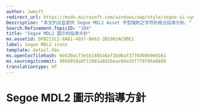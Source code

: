 ```yaml
---
author: Jwmsft
redirect_url: https://msdn.microsoft.com/windows/uwp/style/segoe-ui-symbol-font
Description: "本文列出並提供 Segoe MDL2 Asset 字型隨附之字符的用法指導方針。"
Search.Refinement.TopicID: "184"
title: "Segoe MDL2 圖示的指導方針"
ms.assetid: DFB215C2-8A61-4957-B662-3B1991AC9BE1
label: Segoe MDL2 icons
template: detail.hbs
ms.openlocfilehash: 6e620acf3e161885a6af1bd6af3770d90b90d161
ms.sourcegitcommit: 909d859a0f11981a8d1beac0da35f779786a6889
translationtype: HT
---
```

# <a name="segoe-mdl2-icon-guidelines"></a>Segoe MDL2 圖示的指導方針



